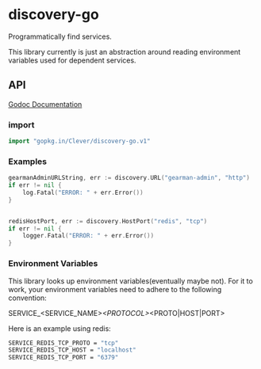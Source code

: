 # discovery-go

Programmatically find services.

This library currently is just an abstraction around reading environment variables used for dependent services.



## API

[Godoc Documentation](http://godoc.org/github.com/Clever/discovery-go)

### import

```go
import "gopkg.in/Clever/discovery-go.v1"
```

### Examples

```go
gearmanAdminURLString, err := discovery.URL("gearman-admin", "http")
if err != nil {
    log.Fatal("ERROR: " + err.Error())
}


redisHostPort, err := discovery.HostPort("redis", "tcp")
if err != nil {
    logger.Fatal("ERROR: " + err.Error())
}
```

### Environment Variables

This library looks up environment variables(eventually maybe not). For it to work, your environment variables need to adhere to the following convention:

SERVICE_\<SERVICE_NAME\>_\<PROTOCOL\>_\<PROTO|HOST|PORT\>

Here is an example using redis:
```bash
SERVICE_REDIS_TCP_PROTO = "tcp"
SERVICE_REDIS_TCP_HOST = "localhost"
SERVICE_REDIS_TCP_PORT = "6379"
```

